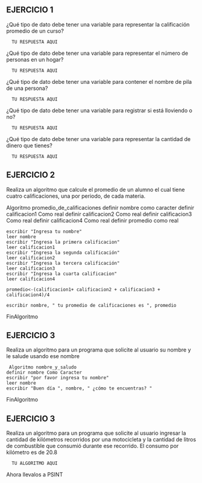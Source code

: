 ## EJERCICIO 1

¿Qué tipo de dato debe tener una variable para representar la calificación promedio de un
curso?

      TU RESPUESTA AQUI

¿Qué tipo de dato debe tener una variable para representar el número de personas en un
hogar?

      TU RESPUESTA AQUI

¿Qué tipo de dato debe tener una variable para contener el nombre de pila de una persona?

      TU RESPUESTA AQUI

¿Qué tipo de dato debe tener una variable para registrar si está lloviendo o no?

      TU RESPUESTA AQUI

¿Qué tipo de dato debe tener una variable para representar la cantidad de dinero que
tienes?

      TU RESPUESTA AQUI
      
## EJERCICIO 2

Realiza un algoritmo que calcule el promedio de un alumno el cual tiene cuatro calificaciones, una por periodo, de cada materia.

  Algoritmo promedio_de_calificaciones
	definir nombre como caracter
	definir calificacion1 Como real
	definir calificacion2 Como real
	definir calificacion3 Como real
	definir calificacion4 Como real
	definir promedio como real
	
	escribir "Ingresa tu nombre"
	leer nombre 
	escribir "Ingresa la primera calificacion" 
	leer calificacion1
	escribir "Ingresa la segunda calificación"
	leer calificacion2
	escribir "Ingresa la tercera calificación"
	leer calificacion3
	escribir "Ingresa la cuarta calificacion"
	leer calificacion4
	
	promedio<-(calificacion1+ calificacion2 + calificacion3 + calificacion4)/4
	
	escribir nombre, " tu promedio de calificaciones es ", promedio
	
	
FinAlgoritmo

      
      
## EJERCICIO 3

Realiza un algoritmo para un programa que solicite al usuario su nombre y le salude usando ese nombre

     Algoritmo nombre_y_saludo
	definir nombre Como Caracter
	escribir "por favor ingresa tu nombre" 
	leer nombre
	escribir "Buen día ", nombre, " ¿cómo te encuentras? "
	
FinAlgoritmo
 

## EJERCICIO 3

Realiza un algoritmo para  un programa que solicite al usuario ingresar la cantidad de kilómetros recorridos por una motocicleta y la cantidad de litros de combustible que consumió durante ese recorrido. El consumo por kilómetro es de 20.8

      TU ALGORITMO AQUI  

Ahora llevalos a PSINT
